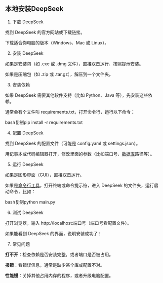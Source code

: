 ## 本地安装DeepSeek

1. 下载 DeepSeek

找到 DeepSeek 的官方网站或下载链接。

下载适合你电脑的版本（Windows、Mac 或 Linux）。

2. 安装 DeepSeek

如果是安装包（如 .exe 或 .dmg 文件），直接双击运行，按照提示安装。

如果是压缩包（如 .zip 或 .tar.gz），解压到一个文件夹。

3. 安装依赖

如果 DeepSeek 需要其他软件支持（比如 Python、Java 等），先安装这些依赖。

通常会有个文件叫 requirements.txt，打开命令行，运行以下命令：

bash复制pip install -r requirements.txt

4. 配置 DeepSeek

找到 DeepSeek 的配置文件（可能是 config.yaml 或 settings.json）。

用记事本或代码编辑器打开，修改里面的参数（比如端口号、[数据库](https://cloud.tencent.com/product/tencentdb-catalog?from=20067&from_column=20067)路径等）。

5. 运行 DeepSeek

如果是图形界面（GUI），直接双击运行。

如果是[命令行工具](https://cloud.tencent.com/product/cli?from=20067&from_column=20067)，打开终端或命令提示符，进入 DeepSeek 的文件夹，运行启动命令，比如：

bash复制python main.py

6. 测试 DeepSeek

打开浏览器，输入 http://localhost:端口号（端口号看配置文件）。

如果能看到 DeepSeek 的界面，说明安装成功了！

7. 常见问题

**打不开**：检查依赖是否安装完整，或者端口是否被占用。

**报错**：看错误信息，通常是缺少某个库或配置不对。

**性能慢**：关掉其他占用内存的程序，或者升级电脑配置。